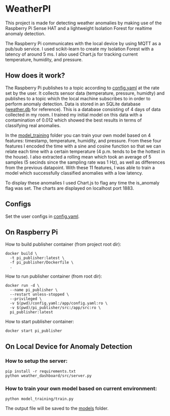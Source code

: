 # WeatherPI
This project is made for detecting weather anomalies by making use of the Raspberry Pi Sense HAT and a lightweight Isolation Forest for realtime anomaly detection. 

The Raspberry Pi communicates with the local device by using MQTT as a pub/sub service. I used scikit-learn to create my Isolation Forest with a latency of around 5 ms. I also used Chart.js for tracking current temperature, humidity, and pressure. 

## How does it work?
The Raspberry Pi publishes to a topic according to [config.yaml](config.yaml) at the rate set by the user. It collects sensor data (temperature, pressure, humidty) and publishes to a topic which the local machine subscribes to in order to perform anomaly detection. Data is stored in an SQLite database ([weather.db](weather_dashboard/data/weather.db) for reference). This is a database consisting of 4 days of data collected in my room. I trained my initial model on this data with a contamination of 0.012 which showed the best results in terms of classifying real anomalies. 

In the [model_training](model_training) folder you can train your own model based on 4 features: timestamp, temperature, humidity, and pressure. From these four features I encoded the time with a sine and cosine function so that we can relate each time with a certain temperature (4 p.m. tends to be the hottest in the house). I also extracted a rolling mean which took an average of 5 samples (5 secinds since the sampling rate was 1 Hz), as well as differences from the previous datapoint. With these 11 features, I was able to train a model which successfully classified anomalies with a low latency.

To display these anomalies I used Chart.js to flag any time the is_anomaly flag was set. The charts are displayed on localhost port 1883. 


## Configs
Set the user configs in [config.yaml](config.yaml).

## On Raspberry Pi
How to build publisher container (from project root dir):
```
docker build \
  -t pi_publisher:latest \
  -f pi_publisher/Dockerfile \
  .
```

How to run publisher container (from root dir):
```
docker run -d \
  --name pi_publisher \
  --restart unless-stopped \
  --privileged \
  -v $(pwd)/config.yaml:/app/config.yaml:ro \
  -v $(pwd)/pi_publisher/src:/app/src:ro \
  pi_publisher:latest
```

How to start publisher container:
```
docker start pi_publisher
```

## On Local Device for Anomaly Detection

### How to setup the server:
```
pip install -r requirements.txt
python weather_dashboard/src/server.py
```
### How to train your own model based on current environment:
```
python model_training/train.py
```
The output file will be saved to the [models](model_training/models/) folder.